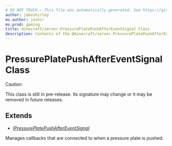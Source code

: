 ```yaml
---
# DO NOT TOUCH — This file was automatically generated. See https://github.com/mojang/minecraftapidocsgenerator to modify descriptions, examples, etc.
author: jakeshirley
ms.author: jashir
ms.prod: gaming
title: minecraft/server.PressurePlatePushAfterEventSignal Class
description: Contents of the @minecraft/server.PressurePlatePushAfterEventSignal class.
---
```

# PressurePlatePushAfterEventSignal Class

> [!CAUTION]
> This class is still in pre-release.  Its signature may change or it may be removed in future releases.

## Extends
- [*IPressurePlatePushAfterEventSignal*](IPressurePlatePushAfterEventSignal.md)

Manages callbacks that are connected to when a pressure plate is pushed.

